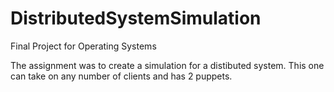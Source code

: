 # DistributedSystemSimulation

Final Project for Operating Systems

The assignment was to create a simulation for a distibuted system.
This one can take on any number of clients and has 2 puppets.
